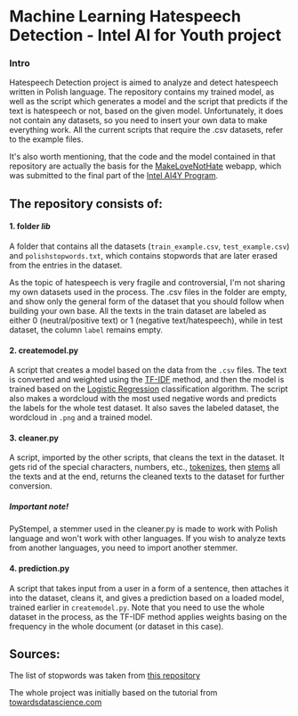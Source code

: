 # Machine Learning Hatespeech Detection - Intel AI for Youth project
### Intro
Hatespeech Detection project is aimed to analyze and detect hatespeech written in Polish language. The repository contains my trained model, as well as the script which generates a model and the script that predicts if the text is hatespeech or not, based on the given model. Unfortunately, it does not contain any datasets, so you need to insert your own data to make everything work. All the current scripts that require the .csv datasets, refer to the example files.

It's also worth mentioning, that the code and the model contained in that repository are actually the basis for the [MakeLoveNotHate](https://makelovenothate.herokuapp.com) webapp, which was submitted to the final part of the [Intel AI4Y Program](https://edulab.pcss.pl/ai4youth).

## The repository consists of:

#### 1. folder *lib*
A folder that contains all the datasets (`train_example.csv`, `test_example.csv`) and `polishstopwords.txt`, which contains stopwords that are later erased from the entries in the dataset.

As the topic of hatespeech is very fragile and controversial, I'm not sharing my own datasets used in the process. The .csv files in the folder are empty, and show only the general form of the dataset that you should follow when building your own base. All the texts in the train dataset are labeled as either 0 (neutral/positive text) or 1 (negative text/hatespeech), while in test dataset, the column `label` remains empty.

#### 2. createmodel.py
A script that creates a model based on the data from the `.csv` files. The text is converted and weighted using the [TF-IDF](https://en.wikipedia.org/wiki/Tf–idf) method, and then the model is trained based on the [Logistic Regression](https://ml-cheatsheet.readthedocs.io/en/latest/logistic_regression.html) classification algorithm. The script also makes a wordcloud with the most used negative words and predicts the labels for the whole test dataset. It also saves the labeled dataset, the wordcloud in `.png` and a trained model.

#### 3. cleaner.py
A script, imported by the other scripts, that cleans the text in the dataset. It gets rid of the special characters, numbers, etc., [tokenizes](https://en.wikipedia.org/wiki/Lexical_analysis#Tokenization), then [stems](https://en.wikipedia.org/wiki/Stemming) all the texts and at the end, returns the cleaned texts to the dataset for further conversion.
##### Important note!
PyStempel, a stemmer used in the cleaner.py is made to work with Polish language and won't work with other languages. If you wish to analyze texts from another languages, you need to import another stemmer.

#### 4. prediction.py
A script that takes input from a user in a form of a sentence, then attaches it into the dataset, cleans it, and gives a prediction based on a loaded model, trained earlier in `createmodel.py`. Note that you need to use the whole dataset in the process, as the TF-IDF method applies weights basing on the frequency in the whole document (or dataset in this case).

## Sources:
The list of stopwords was taken from [this repository](https://github.com/bieli/stopwords)

The whole project was initially based on the tutorial from [towardsdatascience.com](https://towardsdatascience.com/social-media-sentiment-analysis-49b395771197)
